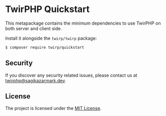 # TwirPHP Quickstart

This metapackage contains the minimum dependencies to use TwirPHP on both server and client side.

Install it alongside the `twirp/twirp` package:

```bash
$ composer require twirp/quickstart
```


## Security

If you discover any security related issues, please contact us at [twirphp@sagikazarmark.dev](mailto:twirphp@sagikazarmark.dev).


## License

The project is licensed under the [MIT License](LICENSE).
